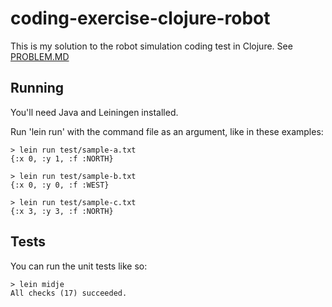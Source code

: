 # coding-exercise-clojure-robot

This is my solution to the robot simulation coding test in Clojure. See [PROBLEM.MD](PROBLEM.MD)

## Running

You'll need Java and Leiningen installed.

Run 'lein run' with the command file as an argument, like in these examples:

    > lein run test/sample-a.txt
    {:x 0, :y 1, :f :NORTH}

    > lein run test/sample-b.txt
    {:x 0, :y 0, :f :WEST}

    > lein run test/sample-c.txt
    {:x 3, :y 3, :f :NORTH}

## Tests

You can run the unit tests like so:

    > lein midje
    All checks (17) succeeded.


